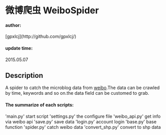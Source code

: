 微博爬虫 WeiboSpider
==
<h4>author:</h4> [gpxlcj](http://github.com/gpxlcj/)
<h4>update time:</h4> 2015.05.07

Description
----------

A spider to catch the microblog data from [weibo](http://weibo.com).The data
can be crawled by time, keywords and so on.the data field can be customed to
grab.

<h4>The summarize of each scripts:</h4>

'main.py'         start script
'settings.py'     the configure file
'weibo_api.py'    get info via weibo api
'save.py'         save data
'login.py'        account login
'base.py'         base function
'spider.py'       catch weibo data
'convert_shp.py'  convert to shp data


